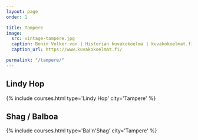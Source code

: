 ```yaml
---
layout: page
order: 1

title: Tampere
image:
  src: vintage-tampere.jpg
  caption: Bonin Volker von | Historian kuvakokoelma | kuvakokoelmat.fi
  caption_url: https://www.kuvakokoelmat.fi/

permalink: "/tampere/"
---
```


<!--more-->

## Lindy Hop
{% include courses.html type='Lindy Hop' city='Tampere' %}

## Shag / Balboa
{% include courses.html type='Bal\'n\'Shag' city='Tampere' %}
